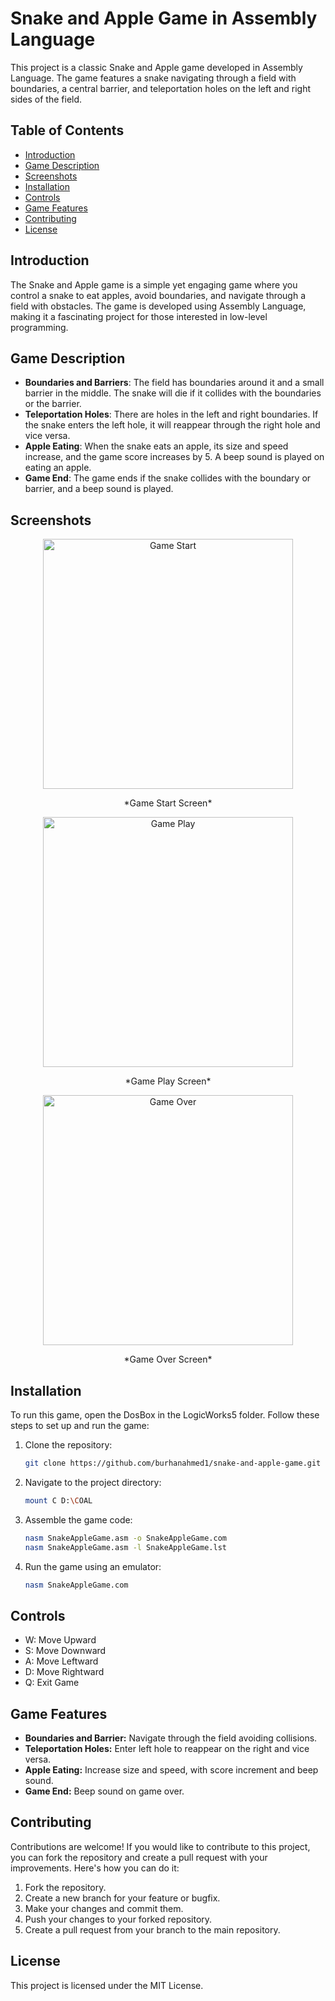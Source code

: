 # Snake and Apple Game in Assembly Language

This project is a classic Snake and Apple game developed in Assembly Language. The game features a snake navigating through a field with boundaries, a central barrier, and teleportation holes on the left and right sides of the field.

## Table of Contents

- [Introduction](#introduction)
- [Game Description](#game-description)
- [Screenshots](#screenshots)
- [Installation](#installation)
- [Controls](#controls)
- [Game Features](#game-features)
- [Contributing](#contributing)
- [License](#license)

## Introduction

The Snake and Apple game is a simple yet engaging game where you control a snake to eat apples, avoid boundaries, and navigate through a field with obstacles. The game is developed using Assembly Language, making it a fascinating project for those interested in low-level programming.

## Game Description

- **Boundaries and Barriers**: The field has boundaries around it and a small barrier in the middle. The snake will die if it collides with the boundaries or the barrier.
- **Teleportation Holes**: There are holes in the left and right boundaries. If the snake enters the left hole, it will reappear through the right hole and vice versa.
- **Apple Eating**: When the snake eats an apple, its size and speed increase, and the game score increases by 5. A beep sound is played on eating an apple.
- **Game End**: The game ends if the snake collides with the boundary or barrier, and a beep sound is played.

## Screenshots
<div align="center">
  <img src="StartGame.png" alt="Game Start" width="400"/>
  <p>*Game Start Screen*</p>
  <img src="GameScreen.png" alt="Game Play" width="400"/>
  <p>*Game Play Screen*</p>
  <img src="EndGame.png" alt="Game Over" width="400"/>
  <p>*Game Over Screen*</p>
</div>

## Installation

To run this game, open the DosBox in the LogicWorks5 folder. Follow these steps to set up and run the game:

1. Clone the repository:
   ```bash
   git clone https://github.com/burhanahmed1/snake-and-apple-game.git
   ```
2. Navigate to the project directory:
   ```bash
   mount C D:\COAL
   ```
3. Assemble the game code:
   ```bash
   nasm SnakeAppleGame.asm -o SnakeAppleGame.com
   nasm SnakeAppleGame.asm -l SnakeAppleGame.lst
   ```
4. Run the game using an emulator:
   ```bash
   nasm SnakeAppleGame.com
   ```

## Controls
+ W: Move Upward
+ S: Move Downward
+ A: Move Leftward
+ D: Move Rightward
+ Q: Exit Game

## Game Features
+ **Boundaries and Barrier:** Navigate through the field avoiding collisions.
+ **Teleportation Holes:** Enter left hole to reappear on the right and vice versa.
+ **Apple Eating:** Increase size and speed, with score increment and beep sound.
+ **Game End:** Beep sound on game over.

## Contributing
Contributions are welcome! If you would like to contribute to this project, you can fork the repository and create a pull request with your improvements. Here's how you can do it:

1. Fork the repository.
2. Create a new branch for your feature or bugfix.
3. Make your changes and commit them.
4. Push your changes to your forked repository.
5. Create a pull request from your branch to the main repository.

## License
This project is licensed under the MIT License.
